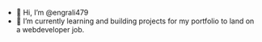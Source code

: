 - 👋 Hi, I’m @engrali479
- 🌱 I’m currently learning and building projects for my portfolio to land on a webdeveloper job.

<!---
engrali479/engrali479 is a ✨ special ✨ repository because its `README.md` (this file) appears on your GitHub profile.
You can click the Preview link to take a look at your changes.
--->
